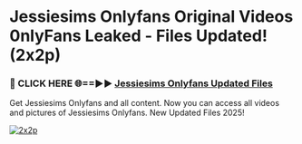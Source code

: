 # Jessiesims Onlyfans Original Videos 0nlyFans Leaked - Files Updated! (2x2p)

<h3>🔴 CLICK HERE 🌐==►► <a href="https://tinyurl.com/ms9xzufz" rel="nofollow">Jessiesims Onlyfans Updated Files</a></h3>

Get Jessiesims Onlyfans and all content. Now you can access all videos and pictures of Jessiesims Onlyfans. New Updated Files 2025!

[![2x2p](https://i.imgur.com/PQ7UWWw.gif)](https://tinyurl.com/ms9xzufz)
